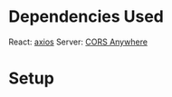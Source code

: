 # Dependencies Used
React: [axios](https://www.npmjs.com/package/axios)
Server: [CORS Anywhere](https://www.npmjs.com/package/cors-anywhere)

# Setup
